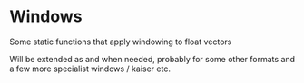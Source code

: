 # Windows
Some static functions that apply windowing to float vectors

Will be extended as and when needed, probably for some other formats and a few more specialist windows / kaiser etc.
